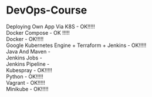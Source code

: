 # DevOps-Course

Deploying Own App Via K8S - OK!!!!!<br>
Docker Compose - OK !!!!!<br>
Docker - OK!!!!!<br>
Google Kubernetes Engine + Terraform + Jenkins - OK!!!!!<br>
Java And Maven - <br>
Jenkins Jobs - <br>
Jenkins Pipeline - <br>
Kubespray - OK!!!!!<br>
Python - OK!!!!!<br>
Vagrant - OK!!!!!<br>
Minikube - OK!!!!!<br>
